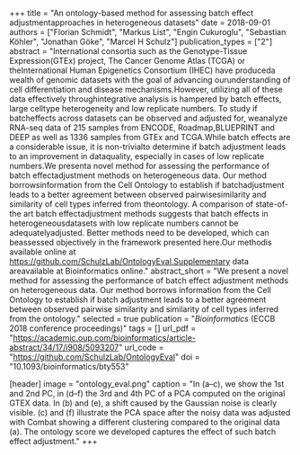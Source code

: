 +++
title = "An ontology-based method for assessing batch effect adjustmentapproaches in heterogeneous datasets"
date = 2018-09-01
authors = ["Florian Schmidt", "Markus List", "Engin Cukuroglu", "Sebastian Köhler", "Jonathan Göke", "Marcel H Schulz"]
publication_types = ["2"]
abstract = "International consortia such as the Genotype-Tissue Expression(GTEx) project, The Cancer Genome Atlas (TCGA) or theInternational Human Epigenetics Consortium (IHEC) have produceda wealth of genomic datasets with the goal of advancing ourunderstanding of cell differentiation and disease mechanisms.However, utilizing all of these data effectively throughintegrative analysis is hampered by batch effects, large celltype heterogeneity and low replicate numbers. To study if batcheffects across datasets can be observed and adjusted for, weanalyze RNA-seq data of 215 samples from ENCODE, Roadmap,BLUEPRINT and DEEP as well as 1336 samples from GTEx and TCGA.While batch effects are a considerable issue, it is non-trivialto determine if batch adjustment leads to an improvement in dataquality, especially in cases of low replicate numbers.We presenta novel method for assessing the performance of batch effectadjustment methods on heterogeneous data. Our method borrowsinformation from the Cell Ontology to establish if batchadjustment leads to a better agreement between observed pairwisesimilarity and similarity of cell types inferred from theontology. A comparison of state-of-the art batch effectadjustment methods suggests that batch effects in heterogeneousdatasets with low replicate numbers cannot be adequatelyadjusted. Better methods need to be developed, which can beassessed objectively in the framework presented here.Our methodis available online at https://github.com/SchulzLab/OntologyEval.Supplementary data areavailable at Bioinformatics online."
abstract_short = "We present a novel method for assessing the performance of batch effect adjustment methods on heterogeneous data. Our method borrows information from the Cell Ontology to establish if batch adjustment leads to a better agreement between observed pairwise similarity and similarity of cell types inferred from the ontology."
selected = true
publication = "*Bioinformatics* (ECCB 2018 conference proceedings)"
tags = []
url_pdf = "https://academic.oup.com/bioinformatics/article-abstract/34/17/i908/5093207"
url_code = "https://github.com/SchulzLab/OntologyEval"
doi = "10.1093/bioinformatics/bty553"

[header]
image = "ontology_eval.png"
caption = "In (a–c), we show the 1st and 2nd PC, in (d–f) the 3rd and 4th PC of a PCA computed on the original GTEX data. In (b) and (e), a shift caused by the Gaussian noise is clearly visible. (c) and (f) illustrate the PCA space after the noisy data was adjusted with Combat showing a different clustering compared to the original data (a). The ontology score we developed captures the effect of such batch effect adjustment."
+++

